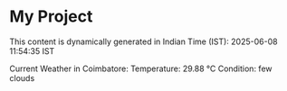 # My Project

This content is dynamically generated in Indian Time (IST): 2025-06-08 11:54:35 IST


Current Weather in Coimbatore:
Temperature: 29.88 °C
Condition: few clouds
